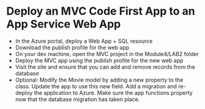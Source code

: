 # Deploy an MVC Code First App to an App Service Web App

* In the Azure portal, deploy a Web App + SQL resource
* Download the publish profile for the web app
* On your dev machine, open the MVC project in the Module4/LAB2 folder
* Deploy the MVC app using the publish profile for the new web app
* Visit the site and ensure that you can add and remove records from the database
* Optional: Modify the Movie model by adding a new property to the class. Update the app to use this new field. Add a migration and re-deploy the application to Azure. Make sure the app functions property now that the database migration has taken place.
